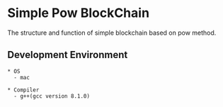 Simple Pow BlockChain 
======================

The structure and function of simple blockchain based on pow method.

## Development Environment

```
* OS
  - mac

* Compiler
  - g++(gcc version 8.1.0)

```


